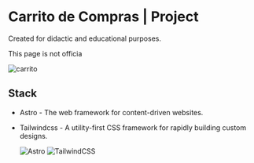 # Carrito de Compras | Project 
Created for didactic and educational purposes.

This page is not officia

![carrito](https://github.com/Paul1226/Shopping-Car/assets/155583856/d41ec682-c3d2-48fb-b4d7-f45932c1c163)

## Stack
- Astro - The web framework for content-driven websites.
- Tailwindcss - A utility-first CSS framework for rapidly building custom designs.

  ![Astro](https://img.shields.io/badge/astro-%232C2052.svg?style=for-the-badge&logo=astro&logoColor=white)
  ![TailwindCSS](https://img.shields.io/badge/tailwindcss-%2338B2AC.svg?style=for-the-badge&logo=tailwind-css&logoColor=white)
